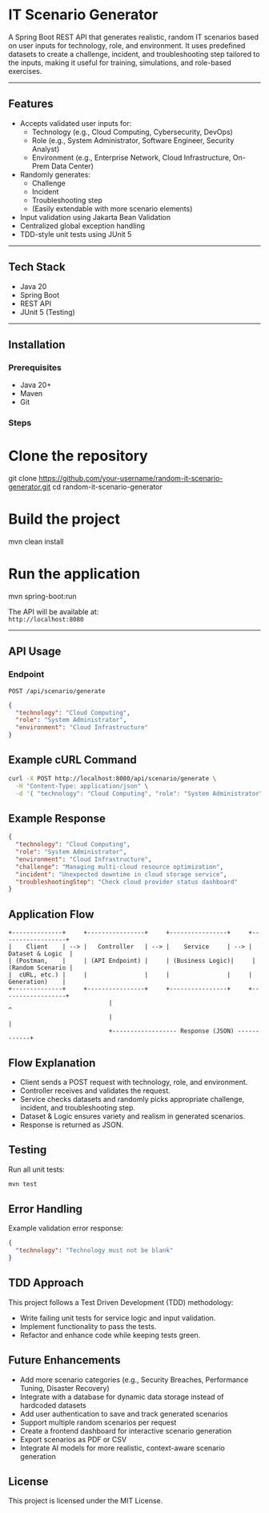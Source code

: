 # IT Scenario Generator

A Spring Boot REST API that generates realistic, random IT scenarios based on user inputs for technology, role, and environment. It uses predefined datasets to create a challenge, incident, and troubleshooting step tailored to the inputs, making it useful for training, simulations, and role-based exercises.

---

## Features

- Accepts validated user inputs for:  
  - Technology (e.g., Cloud Computing, Cybersecurity, DevOps)  
  - Role (e.g., System Administrator, Software Engineer, Security Analyst)  
  - Environment (e.g., Enterprise Network, Cloud Infrastructure, On-Prem Data Center)  
- Randomly generates:  
  - Challenge  
  - Incident  
  - Troubleshooting step  
  - (Easily extendable with more scenario elements)  
- Input validation using Jakarta Bean Validation  
- Centralized global exception handling  
- TDD-style unit tests using JUnit 5  

---

## Tech Stack

- Java 20  
- Spring Boot  
- REST API  
- JUnit 5 (Testing)  

---

## Installation

### Prerequisites

- Java 20+  
- Maven  
- Git  

### Steps

# Clone the repository
git clone https://github.com/your-username/random-it-scenario-generator.git
cd random-it-scenario-generator

# Build the project
mvn clean install

# Run the application
mvn spring-boot:run

The API will be available at:  
`http://localhost:8080`

---

## API Usage

### Endpoint

`POST /api/scenario/generate`

```json
{
  "technology": "Cloud Computing",
  "role": "System Administrator",
  "environment": "Cloud Infrastructure"
}
```

## Example cURL Command

```bash
curl -X POST http://localhost:8080/api/scenario/generate \
  -H "Content-Type: application/json" \
  -d '{ "technology": "Cloud Computing", "role": "System Administrator", "environment": "Cloud Infrastructure" }'
```

## Example Response

```json
{
  "technology": "Cloud Computing",
  "role": "System Administrator",
  "environment": "Cloud Infrastructure",
  "challenge": "Managing multi-cloud resource optimization",
  "incident": "Unexpected downtime in cloud storage service",
  "troubleshootingStep": "Check cloud provider status dashboard"
}
```

## Application Flow

```plaintext
+--------------+     +----------------+     +----------------+     +------------------+
|    Client    | --> |   Controller   | --> |    Service     | --> | Dataset & Logic  |
| (Postman,    |     | (API Endpoint) |     | (Business Logic)|     | (Random Scenario |
|  cURL, etc.) |     |                |     |                |     |   Generation)    |
+--------------+     +----------------+     +----------------+     +------------------+
                            |                                               ^
                            |                                               |
                            +------------------ Response (JSON) ------------+

```

## Flow Explanation

- Client sends a POST request with technology, role, and environment.  
- Controller receives and validates the request.  
- Service checks datasets and randomly picks appropriate challenge, incident, and troubleshooting step.  
- Dataset & Logic ensures variety and realism in generated scenarios.  
- Response is returned as JSON.

## Testing

Run all unit tests:

```bash
mvn test
```

## Error Handling

Example validation error response:

```json
{
  "technology": "Technology must not be blank"
}
```

## TDD Approach

This project follows a Test Driven Development (TDD) methodology:

- Write failing unit tests for service logic and input validation.
- Implement functionality to pass the tests.
- Refactor and enhance code while keeping tests green.

## Future Enhancements

- Add more scenario categories (e.g., Security Breaches, Performance Tuning, Disaster Recovery)
- Integrate with a database for dynamic data storage instead of hardcoded datasets
- Add user authentication to save and track generated scenarios
- Support multiple random scenarios per request
- Create a frontend dashboard for interactive scenario generation
- Export scenarios as PDF or CSV
- Integrate AI models for more realistic, context-aware scenario generation

## License

This project is licensed under the MIT License.
